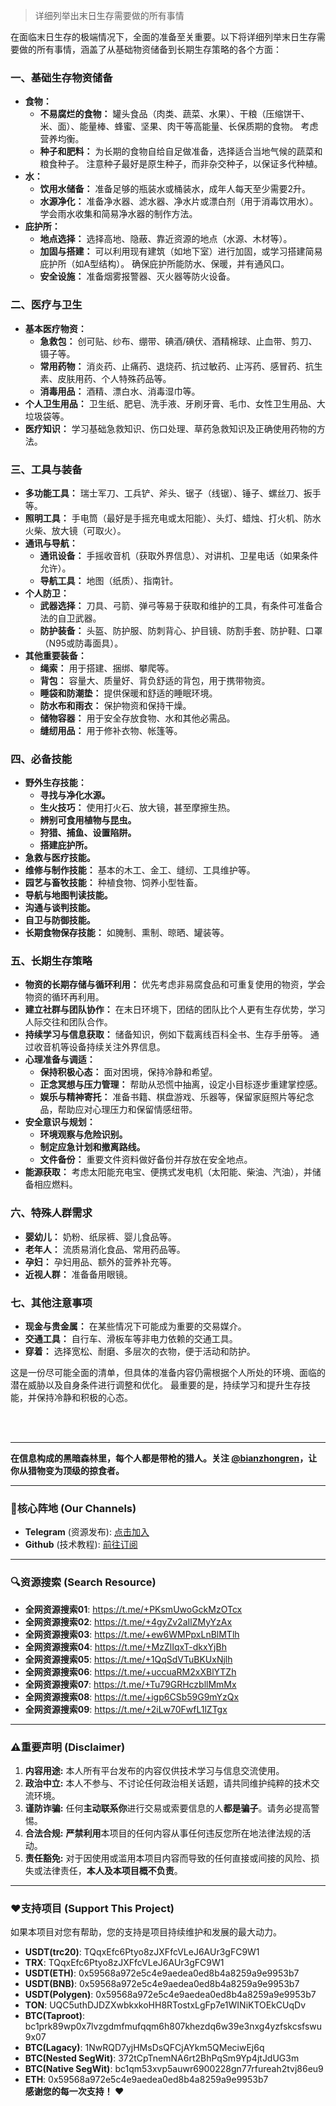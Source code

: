 > 详细列举出末日生存需要做的所有事情

在面临末日生存的极端情况下，全面的准备至关重要。以下将详细列举末日生存需要做的所有事情，涵盖了从基础物资储备到长期生存策略的各个方面：

### 一、基础生存物资储备

* **食物：**
  * **不易腐烂的食物：** 罐头食品（肉类、蔬菜、水果）、干粮（压缩饼干、米、面）、能量棒、蜂蜜、坚果、肉干等高能量、长保质期的食物。 考虑营养均衡。
  * **种子和肥料：** 为长期的食物自给自足做准备，选择适合当地气候的蔬菜和粮食种子。 注意种子最好是原生种子，而非杂交种子，以保证多代种植。
* **水：**
  * **饮用水储备：** 准备足够的瓶装水或桶装水，成年人每天至少需要2升。
  * **水源净化：** 准备净水器、滤水器、净水片或漂白剂（用于消毒饮用水）。 学会雨水收集和简易净水器的制作方法。
* **庇护所：**
  * **地点选择：** 选择高地、隐蔽、靠近资源的地点（水源、木材等）。
  * **加固与搭建：** 可以利用现有建筑（如地下室）进行加固，或学习搭建简易庇护所（如A型结构）。 确保庇护所能防水、保暖，并有通风口。
  * **安全设施：** 准备烟雾报警器、灭火器等防火设备。

### 二、医疗与卫生

* **基本医疗物资：**
  * **急救包：** 创可贴、纱布、绷带、碘酒/碘伏、酒精棉球、止血带、剪刀、镊子等。
  * **常用药物：** 消炎药、止痛药、退烧药、抗过敏药、止泻药、感冒药、抗生素、皮肤用药、个人特殊药品等。
  * **消毒用品：** 酒精、漂白水、消毒湿巾等。
* **个人卫生用品：** 卫生纸、肥皂、洗手液、牙刷牙膏、毛巾、女性卫生用品、大垃圾袋等。
* **医疗知识：** 学习基础急救知识、伤口处理、草药急救知识及正确使用药物的方法。

### 三、工具与装备

* **多功能工具：** 瑞士军刀、工兵铲、斧头、锯子（线锯）、锤子、螺丝刀、扳手等。
* **照明工具：** 手电筒（最好是手摇充电或太阳能）、头灯、蜡烛、打火机、防水火柴、放大镜（可取火）。
* **通讯与导航：**
  * **通讯设备：** 手摇收音机（获取外界信息）、对讲机、卫星电话（如果条件允许）。
  * **导航工具：** 地图（纸质）、指南针。
* **个人防卫：**
  * **武器选择：** 刀具、弓箭、弹弓等易于获取和维护的工具，有条件可准备合法的自卫武器。
  * **防护装备：** 头盔、防护服、防刺背心、护目镜、防割手套、防护鞋、口罩（N95或防毒面具）。
* **其他重要装备：**
  * **绳索：** 用于搭建、捆绑、攀爬等。
  * **背包：** 容量大、质量好、背负舒适的背包，用于携带物资。
  * **睡袋和防潮垫：** 提供保暖和舒适的睡眠环境。
  * **防水布和雨衣：** 保护物资和保持干燥。
  * **储物容器：** 用于安全存放食物、水和其他必需品。
  * **缝纫用品：** 用于修补衣物、帐篷等。

### 四、必备技能

* **野外生存技能：**
  * **寻找与净化水源。**
  * **生火技巧：** 使用打火石、放大镜，甚至摩擦生热。
  * **辨别可食用植物与昆虫。**
  * **狩猎、捕鱼、设置陷阱。**
  * **搭建庇护所。**
* **急救与医疗技能。**
* **维修与制作技能：** 基本的木工、金工、缝纫、工具维护等。
* **园艺与畜牧技能：** 种植食物、饲养小型牲畜。
* **导航与地图判读技能。**
* **沟通与谈判技能。**
* **自卫与防御技能。**
* **长期食物保存技能：** 如腌制、熏制、晾晒、罐装等。

### 五、长期生存策略

* **物资的长期存储与循环利用：** 优先考虑非易腐食品和可重复使用的物资，学会物资的循环再利用。
* **建立社群与团队协作：** 在末日环境下，团结的团队比个人更有生存优势，学习人际交往和团队合作。
* **持续学习与信息获取：** 储备知识，例如下载离线百科全书、生存手册等。 通过收音机等设备持续关注外界信息。
* **心理准备与调适：**
  * **保持积极心态：** 面对困境，保持冷静和希望。
  * **正念冥想与压力管理：** 帮助从恐慌中抽离，设定小目标逐步重建掌控感。
  * **娱乐与精神寄托：** 准备书籍、棋盘游戏、乐器等，保留家庭照片等纪念品，帮助应对心理压力和保留情感纽带。
* **安全意识与规划：**
  * **环境观察与危险识别。**
  * **制定应急计划和撤离路线。**
  * **文件备份：** 重要文件资料做好备份并存放在安全地点。
* **能源获取：** 考虑太阳能充电宝、便携式发电机（太阳能、柴油、汽油），并储备相应燃料。

### 六、特殊人群需求

* **婴幼儿：** 奶粉、纸尿裤、婴儿食品等。
* **老年人：** 流质易消化食品、常用药品等。
* **孕妇：** 孕妇用品、额外的营养补充等。
* **近视人群：** 准备备用眼镜。

### 七、其他注意事项

* **现金与贵金属：** 在某些情况下可能成为重要的交易媒介。
* **交通工具：** 自行车、滑板车等非电力依赖的交通工具。
* **穿着：** 选择宽松、耐磨、多层次的衣物，便于活动和防护。

这是一份尽可能全面的清单，但具体的准备内容仍需根据个人所处的环境、面临的潜在威胁以及自身条件进行调整和优化。 最重要的是，持续学习和提升生存技能，并保持冷静和积极的心态。

<br>

<br>

---



**在信息构成的黑暗森林里，每个人都是带枪的猎人。关注 [@bianzhongren](https://t.me/bianzhongren)，让你从猎物变为顶级的掠食者。**

---

### **📢核心阵地 (Our Channels)**

* **Telegram** (资源发布): [点击加入](https://t.me/zzkdm)
* **Github** (技术教程): [前往订阅](https://github.com/zzkdm888)

---

### **🔍资源搜索 (Search Resource)**

* **全网资源搜索01**: https://t.me/+PKsmUwoGckMzOTcx
* **全网资源搜索02**: https://t.me/+4gyZv2aIlZMyYzAx
* **全网资源搜索03**: https://t.me/+ew6WMPpxLnBlMTlh
* **全网资源搜索04**: https://t.me/+MzZlIqxT-dkxYjBh
* **全网资源搜索05**: https://t.me/+1QqSdVTuBKUxNjlh
* **全网资源搜索06**: https://t.me/+uccuaRM2xXBlYTZh
* **全网资源搜索07**: https://t.me/+Tu79GRHczbllMmMx
* **全网资源搜索08**: https://t.me/+igp6CSb59G9mYzQx
* **全网资源搜索09**: https://t.me/+2iLw70FwfL1lZTgx

---

### **⚠️重要声明 (Disclaimer)**

1. **内容用途:** 本人所有平台发布的内容仅供技术学习与信息交流使用。
2. **政治中立:** 本人不参与、不讨论任何政治相关话题，请共同维护纯粹的技术交流环境。
3. **谨防诈骗:** 任何**主动联系你**进行交易或索要信息的人**都是骗子**。请务必提高警惕。
4. **合法合规:** **严禁利用**本项目的任何内容从事任何违反您所在地法律法规的活动。
5. **责任豁免:** 对于因使用或滥用本项目内容而导致的任何直接或间接的风险、损失或法律责任，**本人及本项目概不负责**。

---

### **❤️支持项目 (Support This Project)**

如果本项目对您有帮助，您的支持是项目持续维护和发展的最大动力。

* **USDT(trc20)**: TQqxEfc6Ptyo8zJXFfcVLeJ6AUr3gFC9W1
* **TRX**: TQqxEfc6Ptyo8zJXFfcVLeJ6AUr3gFC9W1
* **USDT(ETH)**: 0x59568a972e5c4e9aedea0ed8b4a8259a9e9953b7
* **USDT(BNB)**: 0x59568a972e5c4e9aedea0ed8b4a8259a9e9953b7
* **USDT(Polygen)**: 0x59568a972e5c4e9aedea0ed8b4a8259a9e9953b7
* **TON**: UQC5uthDJDZXwbkxkoHH8RTostxLgFp7e1WINiKTOEkCUqDv
* **BTC(Taproot)**: bc1prk89wp0x7lvzgdmfmufqqm6h807khezdq6w39e3nxg4yzfskcsfswu9x07
* **BTC(Lagacy)**: 1NwRQD7yjHMsDsQFCjAYkm5QMeciwEj6q
* **BTC(Nested SegWit)**: 372tCpTnemNA6rt2BhPqSm9Yp4jtJdUG3m
* **BTC(Native SegWit)**: bc1qm53xvp5auwr6900228gn77rfureah2tvj86eu9
* **ETH**: 0x59568a972e5c4e9aedea0ed8b4a8259a9e9953b7
  <br>
  **感谢您的每一次支持！ ❤️**
